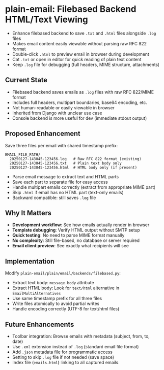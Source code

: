 # plain-email: Filebased Backend HTML/Text Viewing

- Enhance filebased backend to save `.txt` and `.html` files alongside `.log` files
- Makes email content easily viewable without parsing raw RFC 822 format
- Double-click `.html` to preview email in browser during development
- Cat `.txt` or open in editor for quick reading of plain text content
- Keep `.log` file for debugging (full headers, MIME structure, attachments)

## Current State

- Filebased backend saves emails as `.log` files with raw RFC 822/MIME format
- Includes full headers, multipart boundaries, base64 encoding, etc.
- Not human-readable or easily viewable in browser
- Inherited from Django with unclear use case
- Console backend is more useful for dev (immediate stdout output)

## Proposed Enhancement

Save three files per email with shared timestamp prefix:

```
EMAIL_FILE_PATH/
  20250127-143045-123456.log   # Raw RFC 822 format (existing)
  20250127-143045-123456.txt   # Plain text body only
  20250127-143045-123456.html  # HTML body only (if present)
```

- Parse email message to extract text and HTML parts
- Save each part to separate file for easy access
- Handle multipart emails correctly (extract from appropriate MIME part)
- Skip `.html` if email has no HTML part (text-only emails)
- Backward compatible: still saves `.log` file

## Why It Matters

- **Development workflow**: See how emails actually render in browser
- **Template debugging**: Verify HTML output without SMTP setup
- **Quick testing**: No need to parse MIME format manually
- **No complexity**: Still file-based, no database or server required
- **Email client preview**: See exactly what recipients will see

## Implementation

Modify `plain-email/plain/email/backends/filebased.py`:

- Extract text body: `message.body` attribute
- Extract HTML body: Look for `text/html` alternative in `EmailMultiAlternatives`
- Use same timestamp prefix for all three files
- Write files atomically to avoid partial writes
- Handle encoding correctly (UTF-8 for text/html files)

## Future Enhancements

- Toolbar integration: Browse emails with metadata (subject, from, to, date)
- Use `.eml` extension instead of `.log` (standard email file format)
- Add `.json` metadata file for programmatic access
- Setting to skip `.log` file if not needed (save space)
- Index file (`emails.html`) linking to all captured emails
